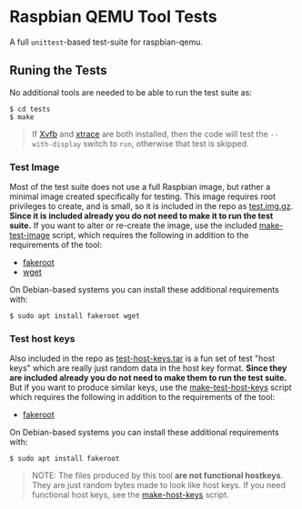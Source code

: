 Raspbian QEMU Tool Tests
========================
[//]: # (Home: https://github.com/meadowface/raspbian-qemu/tests)

A full `unittest`-based test-suite for raspbian-qemu.

Runing the Tests
----------------
No additional tools are needed to be able to run the test suite as:
```
$ cd tests
$ make
```

> If [Xvfb](https://en.wikipedia.org/wiki/Xvfb) and [xtrace](https://alioth.debian.org/projects/xtrace/) are both installed, then the code will test the `--with-display` switch to `run`, otherwise that test is skipped.

### Test Image

Most of the test suite does not use a full Raspbian image, but rather a minimal image created specifically for testing.  This image requires root privileges to create, and is small, so it is included in the repo as [test.img.gz](test.img.gz).  **Since it is included already you do not need to make it to run the test suite.** If you want to alter or re-create the image, use the included [make-test-image](make-test-image) script, which requires the following in addition to the requirements of the tool:

* [fakeroot](https://alioth.debian.org/projects/fakeroot/)
* [wget](https://www.gnu.org/software/wget/)

On Debian-based systems you can install these additional requirements with:
```
$ sudo apt install fakeroot wget
```

### Test host keys

Also included in the repo as [test-host-keys.tar](test-host-keys.tar) is a fun set of test "host keys" which are really just random data in the host key format.  **Since they are included already you do not need to make them to run the test suite.**  But if you want to produce similar keys, use the [make-test-host-keys](make-test-host-keys) script which requires the following in addition to the requirements of the tool:

* [fakeroot](https://alioth.debian.org/projects/fakeroot/)

On Debian-based systems you can install these additional requirements with:
```
$ sudo apt install fakeroot
```

> NOTE: The files produced by this tool **are not functional hostkeys**.  They are just random bytes made to look like host keys.  If you need functional host keys, see the [make-host-keys](../make-host-keys) script.
